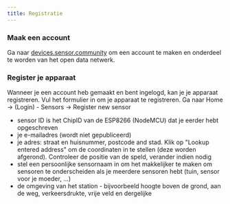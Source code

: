 ```yaml
---
title: Registratie
---
```


### Maak een account

Ga naar [devices.sensor.community](https://devices.sensor.community/register) om een account te maken en onderdeel te worden van het open data netwerk.


### Register je apparaat
Wanneer je een account heb gemaakt en bent ingelogd, kan je je apparaat registreren. Vul het formulier in om je apparaat te registreren. Ga naar Home -> (Login) - Sensors -> Register new sensor

* sensor ID is het ChipID van de ESP8266 (NodeMCU) dat je eerder hebt opgeschreven
* je e-mailadres (wordt niet gepubliceerd)
* je adres: straat en huisnummer, postcode and stad. Klik op "Lookup entered address" om de coordinaten in te stellen (deze worden afgerond). Controleer de positie van de speld, verander indien nodig
* stel een persoonlijke sensornaam in om het makkelijker te maken om sensoren te onderscheiden als je meerdere sensoren hebt (tuin, sensor voor je moeder, ...)
* de omgeving van het station - bijvoorbeeld hoogte boven de grond, aan de weg, verkeersdrukte, vrije veld en dergelijke


